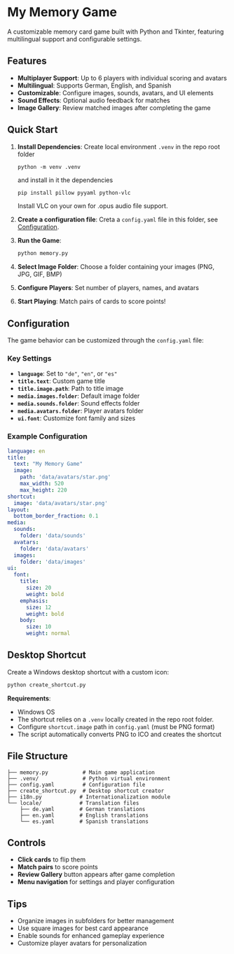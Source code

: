 # My Memory Game

A customizable memory card game built with Python and Tkinter, featuring multilingual support and configurable settings.

## Features

- **Multiplayer Support**: Up to 6 players with individual scoring and avatars
- **Multilingual**: Supports German, English, and Spanish
- **Customizable**: Configure images, sounds, avatars, and UI elements
- **Sound Effects**: Optional audio feedback for matches
- **Image Gallery**: Review matched images after completing the game

## Quick Start

1. **Install Dependencies**:
   Create local environment `.venv` in the repo root folder
   ```shell
   python -m venv .venv
   ```
   and install in it the dependencies
   ```bash
   pip install pillow pyyaml python-vlc
   ```
   Install VLC on your own for .opus audio file support.

2. **Create a configuration file**:
   Creta a `config.yaml` file in this folder, see [Configuration](#configuration).

3. **Run the Game**:
   ```bash
   python memory.py
   ```

4. **Select Image Folder**: Choose a folder containing your images (PNG, JPG, GIF, BMP)
5. **Configure Players**: Set number of players, names, and avatars
6. **Start Playing**: Match pairs of cards to score points!

## Configuration

The game behavior can be customized through the `config.yaml` file:

### Key Settings

- **`language`**: Set to `"de"`, `"en"`, or `"es"`
- **`title.text`**: Custom game title
- **`title.image.path`**: Path to title image
- **`media.images.folder`**: Default image folder
- **`media.sounds.folder`**: Sound effects folder
- **`media.avatars.folder`**: Player avatars folder
- **`ui.font`**: Customize font family and sizes

### Example Configuration

```yaml
language: en
title:
  text: "My Memory Game"
  image:
    path: 'data/avatars/star.png'
    max_width: 520
    max_height: 220
shortcut:
  image: 'data/avatars/star.png'
layout:
  bottom_border_fraction: 0.1
media:
  sounds:
    folder: 'data/sounds'
  avatars:
    folder: 'data/avatars'
  images:
    folder: 'data/images'
ui:
  font:
    title:
      size: 20
      weight: bold
    emphasis:
      size: 12
      weight: bold
    body:
      size: 10
      weight: normal
```

## Desktop Shortcut

Create a Windows desktop shortcut with a custom icon:

```bash
python create_shortcut.py
```

**Requirements**:
- Windows OS
- The shortcut relies on a `.venv` locally created in the repo root folder.
- Configure `shortcut.image` path in `config.yaml` (must be PNG format)
- The script automatically converts PNG to ICO and creates the shortcut

## File Structure

```
├── memory.py           # Main game application
├── .venv/              # Python virtual environment
├── config.yaml         # Configuration file
├── create_shortcut.py  # Desktop shortcut creator
├── i18n.py            # Internationalization module
└── locale/            # Translation files
    ├── de.yaml        # German translations
    ├── en.yaml        # English translations
    └── es.yaml        # Spanish translations
```

## Controls

- **Click cards** to flip them
- **Match pairs** to score points
- **Review Gallery** button appears after game completion
- **Menu navigation** for settings and player configuration

## Tips

- Organize images in subfolders for better management
- Use square images for best card appearance
- Enable sounds for enhanced gameplay experience
- Customize player avatars for personalization
